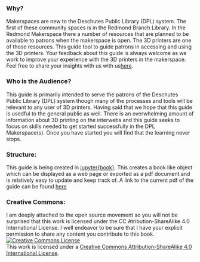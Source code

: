 ### Why?

Makerspaces are new to the Deschutes Public Library (DPL) system. The first of these community spaces is in the Redmond Branch Library. In the Redmond Makerspace there a number of resources that are planned to be available to patrons when the makerspace is open. The 3D printers are one of those resources. This guide tool to guide patrons in accessing and using the 3D printers. Your feedback about this guide is always welcome as we work to improve your experience with the 3D printers in the makerspace. Feel free to share your insights with us with us[here](bemerson@cocc.edu).

### Who is the Audience?

This guide is primarily intended to serve the patrons of the Deschutes Public Library (DPL) system though many of the processes and tools will be relevant to any user of 3D printers. Having said that we hope that this guide is usedful to the general public as well. There is an overwhelming amount of information about 3D printing on the interwebs and this guide seeks to focus on skills needed to get started successfully in the DPL Makerspace(s). Once you have started you will find that the learning never stops.

### Structure:

This guide is being created in [jupyter{book}](https://jupyterbook.org/en/stable/intro.html). This creates a book like object which can be displayed as a web page or exported as a pdf document and is relatively easy to update and keep track of. A link to the current pdf of the guide can be found [here]()

### Creative Commons:

I am deeply attached to the open source movement so you will not be surprised that this work is licensed under the CC Atribution-ShareAlike 4.0 International License. I well endeavor to be sure that I have your explicit permission to share any content you contribute to this book.
<a rel="license" href="http://creativecommons.org/licenses/by-sa/4.0/"><img alt="Creative Commons License" style="border-width:0" src="https://i.creativecommons.org/l/by-sa/4.0/88x31.png" /></a><br />This work is licensed under a <a rel="license" href="http://creativecommons.org/licenses/by-sa/4.0/">Creative Commons Attribution-ShareAlike 4.0 International License</a>.

